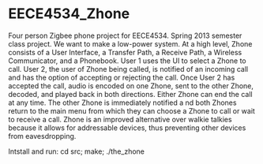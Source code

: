 EECE4534_Zhone
==============

Four person Zigbee phone project for EECE4534. Spring 2013 semester class project. 
We want to make a low-power system. At a high level, Zhone consists of a User Interface,
a Transfer Path, a Receive Path, a Wireless Communicator, and a Phonebook. User 1 uses the 
UI to select a Zhone to call. User 2, the user of Zhone being called, is notified of an incoming
call and has the option of accepting or rejecting the call. Once User 2 has accepted the 
call, audio is encoded on one Zhone, sent to the other Zhone, decoded, and played back in both 
directions. Either Zhone can end the call at any time. The other Zhone is immediately notified a
nd both Zhones return to the main menu from which they can choose a Zhone to call or wait to receive
a call. Zhone is an improved alternative over walkie talkies because it allows for addressable devices,
thus preventing other devices from eavesdropping.    

Intstall and run: 
cd src; make; ./the_zhone
